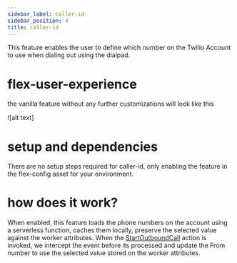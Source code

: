 ```yaml
---
sidebar_label: caller-id
sidebar_position: 4
title: caller-id
---
```


This feature enables the user to define which number on the Twilio Account to use when dialing out using the dialpad.

# flex-user-experience

the vanilla feature without any further customizations will look like this

![alt text]

# setup and dependencies

There are no setup steps required for caller-id, only enabling the feature in the flex-config asset for your environment.

# how does it work?

When enabled, this feature loads the phone numbers on the account using a serverless function, caches them locally, preserve the selected value against the worker attributes. When the [StartOutboundCall](https://assets.flex.twilio.com/docs/releases/flex-ui/1.31.2/Actions.html#.StartOutboundCall) action is invoked, we intercept the event before its processed and update the From number to use the selected value stored on the worker attributes.
